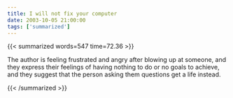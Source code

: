 ```yaml
---
title: I will not fix your computer
date: 2003-10-05 21:00:00
tags: ['summarized']
---
```


{{< summarized words=547 time=72.36 >}}

The author is feeling frustrated and angry after blowing up at someone, and they express their feelings of having nothing to do or no goals to achieve, and they suggest that the person asking them questions get a life instead.

{{< /summarized >}}